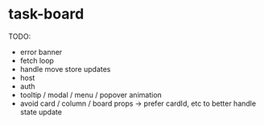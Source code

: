 # task-board

TODO:
- error banner
- fetch loop
- handle move store updates
- host
- auth
- tooltip / modal / menu / popover animation
- avoid card / column / board props -> prefer cardId, etc to better handle state update
